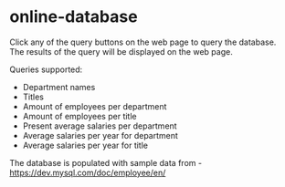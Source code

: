 # online-database

Click any of the query buttons on the web page to query the database.  
The results of the query will be displayed on the web page.

Queries supported:
* Department names
* Titles
* Amount of employees per department
* Amount of employees per title
* Present average salaries per department
* Average salaries per year for department
* Average salaries per year for title

The database is populated with sample data from - https://dev.mysql.com/doc/employee/en/